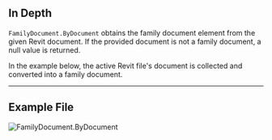 ## In Depth
`FamilyDocument.ByDocument` obtains the family document element from the given Revit document. If the provided document is not a family document, a null value is returned.

In the example below, the active Revit file's document is collected and converted into a family document.
___
## Example File

![FamilyDocument.ByDocument](./Revit.Application.FamilyDocument.ByDocument_img.jpg)